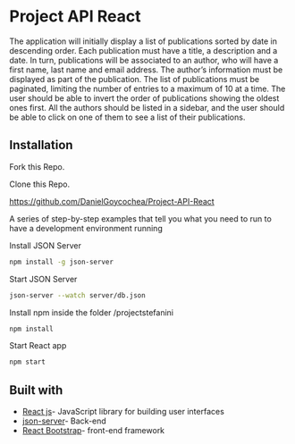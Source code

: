 # Project API React

The application will initially display a list of publications sorted by date in descending order.
Each publication must have a title, a description and a date. In turn, publications will be
associated to an author, who will have a first name, last name and email address. The author’s
information must be displayed as part of the publication.
The list of publications must be paginated, limiting the number of entries to a maximum of 10 at
a time.
The user should be able to invert the order of publications showing the oldest ones first.
All the authors should be listed in a sidebar, and the user should be able to click on one of them
to see a list of their publications.

## Installation
Fork this Repo.

Clone this Repo.

https://github.com/DanielGoycochea/Project-API-React

A series of step-by-step examples that tell you what you need to run to have a development environment running


Install  JSON Server

```bash
npm install -g json-server
```
Start JSON Server
```bash
json-server --watch server/db.json
```
Install  npm inside the folder /projectstefanini

```bash
npm install
```
Start React app

```bash
npm start
```


## Built with

* [React js](https://reactjs.org/)- JavaScript library for building user interfaces  
* [json-server](https://www.npmjs.com/package/json-server)- Back-end 
* [React Bootstrap](https://react-bootstrap.github.io/)- front-end framework
